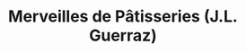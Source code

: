 ---
title: "Merveilles de Pâtisseries (J.L. Guerraz)"
url: /saint-julien-en-genevois/merveilles-de-patisseries-j-l-guerraz/
shop: Konditorei
---